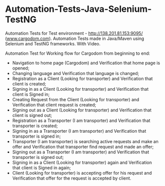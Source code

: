 # Automation-Tests-Java-Selenium-TestNG

Automation Tests for Test environment - http://138.201.81.153:9095/ (www.cargodom.com). 
Automation Tests made in Java/Maven using Selenium and TestNG frameworks. 
With Video.

Automation Test for Working flow for Cargodom from beginning to end:
  - Navigation to home page (Cargodom) and Verification that home page is opened;
  - Changing language and Verification that language is changed;
  - Registration as a Client (Looking for transporter) and Verification that client is created;
  - Signing in as a Client (Looking for transporter) and Verification that client is Signed in;
  - Creating Request from the Client (Looking for transporter) and Verification that client request is created;
  - Signing out as a Client (Looking for transporter) and Verification that client is signed out;
  - Registration as a Transporter (I am transporter) and Verification that transporter is created;
  - Signing in as a Transporter (I am transporter) and Verification that transporter is signed in;
  - Transporter (I am transporter) is searching active requests and make an offer and Verification that transporter find request and made an offer;
  - Signing out as a Transporter (I am transporter) and Verification that transporter is signed out;
  - Signing in as a Client (Looking for transporter) again and Verification that client is Signed in again;
  - Client (Looking for transporter) is accepting offer for his request and Verification that offer for the request is accepted by client.

